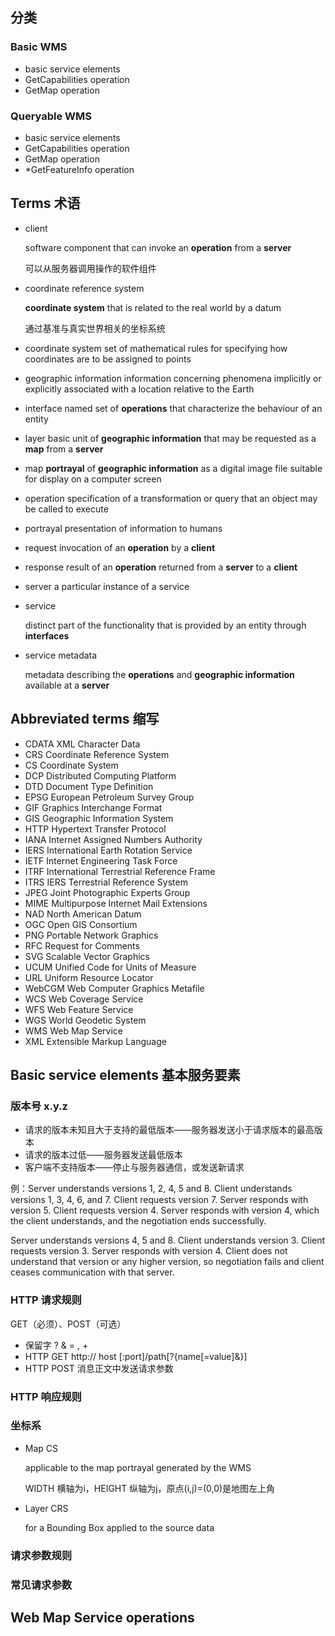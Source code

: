 ## 分类
### Basic WMS

- basic service elements
- GetCapabilities operation
- GetMap operation

### Queryable WMS

- basic service elements
- GetCapabilities operation
- GetMap operation
- *GetFeatureInfo operation

## Terms 术语

- client

  software component that can invoke an **operation** from a **server**

  可以从服务器调用操作的软件组件

- coordinate reference system 

  **coordinate system** that is related to the real world by a datum 

  通过基准与真实世界相关的坐标系统

- coordinate system 
  set of mathematical rules for specifying how coordinates are to be assigned to points 

- geographic information 
  information concerning phenomena implicitly or explicitly associated with a location relative to the Earth 

- interface 
  named set of **operations** that characterize the behaviour of an entity 

- layer 
  basic unit of **geographic information** that may be requested as a **map** from a **server**

- map 
  **portrayal** of **geographic information** as a digital image file suitable for display on a computer screen 

- operation 
  specification of a transformation or query that an object may be called to execute 

- portrayal 
  presentation of information to humans 

- request 
  invocation of an **operation** by a **client**

- response 
  result of an **operation** returned from a **server** to a **client**

- server 
  a particular instance of a service 

- service 

  distinct part of the functionality that is provided by an entity through **interfaces**

- service metadata 

  metadata describing the **operations** and **geographic information** available at a **server**

## Abbreviated terms 缩写

- CDATA XML Character Data 
- CRS Coordinate Reference System 
- CS Coordinate System 
- DCP Distributed Computing Platform 
- DTD Document Type Definition 
- EPSG European Petroleum Survey Group 
- GIF Graphics Interchange Format
- GIS Geographic Information System 
- HTTP Hypertext Transfer Protocol 
- IANA Internet Assigned Numbers Authority 
- IERS International Earth Rotation Service 
- IETF Internet Engineering Task Force 
- ITRF International Terrestrial Reference Frame 
- ITRS IERS Terrestrial Reference System 
- JPEG Joint Photographic Experts Group 
- MIME Multipurpose Internet Mail Extensions 
- NAD North American Datum 
- OGC Open GIS Consortium 
- PNG Portable Network Graphics 
- RFC Request for Comments 
- SVG Scalable Vector Graphics 
- UCUM Unified Code for Units of Measure 
- URL Uniform Resource Locator 
- WebCGM Web Computer Graphics Metafile 
- WCS Web Coverage Service 
- WFS Web Feature Service 
- WGS World Geodetic System 
- WMS Web Map Service 
- XML Extensible Markup Language 

## Basic service elements 基本服务要素

### 版本号 x.y.z

- 请求的版本未知且大于支持的最低版本——服务器发送小于请求版本的最高版本
- 请求的版本过低——服务器发送最低版本
- 客户端不支持版本——停止与服务器通信，或发送新请求

例：Server understands versions 1, 2, 4, 5 and 8. Client understands versions 1, 3, 4, 6, and 7. Client requests version 7. Server responds with version 5. Client requests version 4. Server responds with version 4, which the client understands, and the negotiation ends successfully. 


Server understands versions 4, 5 and 8. Client understands version 3. Client requests version 3. Server responds with version 4. Client does not understand that version or any higher version, so negotiation fails and client ceases communication with that server. 

###  HTTP 请求规则
GET（必须）、POST（可选）
- 保留字
  ? & = , +
- HTTP GET
  http:// host [:port]/path[?{name[=value]&}]
- HTTP POST
  消息正文中发送请求参数
###  HTTP 响应规则

### 坐标系
- Map CS 

  applicable to the map portrayal generated by the WMS

  WIDTH 横轴为i，HEIGHT 纵轴为j，原点(i,j)=(0,0)是地图左上角

- Layer CRS 

  for a Bounding Box applied to the source data
###  请求参数规则
###  常见请求参数
## Web Map Service operations

